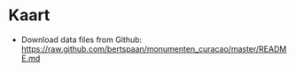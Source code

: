 # Kaart



- Download data files from Github: https://raw.github.com/bertspaan/monumenten_curacao/master/README.md
